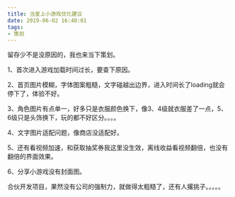 ```yaml
---
title: 当皇上小游戏优化建议
date: 2019-06-02 16:40:01
tags: 
- 策划
---
```


留存少不是没原因的，我也来当下策划。

1、首次进入游戏加载时间过长，要查下原因。

2、首页图片模糊，字体图案粗糙，文字碰越出边界，进入时间长了loading就会停下了，体验不好。

3、角色图片有点单一，好多只是衣服颜色换下，像3、4级就衣服差了一点，5、6级只是头饰换下，玩的都不好区分。。。。

4、文字图片适配问题，像商店没适配好。

5、还有看视频加速，和获取抽奖券我这里没生效，离线收益看视频翻倍，也没有翻倍的界面效果。

6、分享小游戏没有封面图。

合伙开发项目，果然没有公司的强制力，就做得太粗糙了，还有人撂挑子。。。。。

